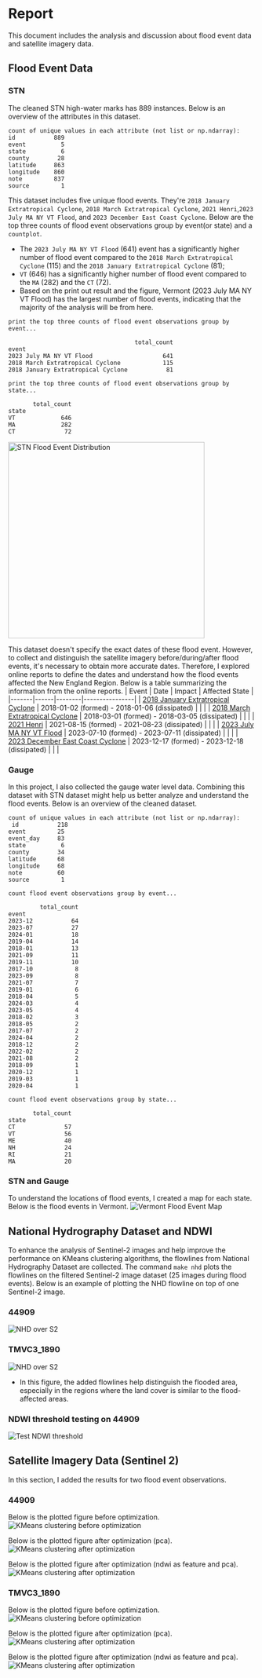 # Report
This document includes the analysis and discussion about flood event data and satellite imagery data.

## Flood Event Data

### STN
The cleaned STN high-water marks has 889 instances. Below is an overview of the attributes in this dataset.
```
count of unique values in each attribute (not list or np.ndarray):
id           889
event          5
state          6
county        28
latitude     863
longitude    860
note         837
source         1
```

This dataset includes five unique flood events. They're `2018 January Extratropical Cyclone`, `2018 March Extratropical Cyclone`, `2021 Henri`,`2023 July MA NY VT Flood`, and `2023 December East Coast Cyclone`. Below are the top three counts of flood event observations group by event(or state) and a `countplot`. 
- The `2023 July MA NY VT Flood` (641) event has a significantly higher number of flood event compared to the `2018 March Extratropical Cyclone` (115) and the `2018 January Extratropical Cyclone` (81);
- `VT` (646) has a significantly higher number of flood event compared to the `MA` (282) and the `CT` (72).
- Based on the print out result and the figure, Vermont (2023 July MA NY VT Flood) has the largest number of flood events, indicating that the majority of the analysis will be from here. 

```
print the top three counts of flood event observations group by event...

                                    total_count
event
2023 July MA NY VT Flood                    641
2018 March Extratropical Cyclone            115
2018 January Extratropical Cyclone           81
```

```
print the top three counts of flood event observations group by state...

       total_count
state
VT             646
MA             282
CT              72
```
<img src="figs/flood_event/countplot_stn.png" width="400" alt="STN Flood Event Distribution">

This dataset doesn't specify the exact dates of these flood event. However, to collect and distinguish the satellite imagery before/during/after flood events, it's necessary to obtain more accurate dates. Therefore, I explored online reports to define the dates and understand how the flood events affected the New England Region. Below is a table summarizing the information from the online reports.
| Event | Date | Impact | Affected State |
|-------|------|--------|----------------|
| [2018 January Extratropical Cyclone](https://en.wikipedia.org/wiki/January_2018_North_American_blizzard) | 2018-01-02 (formed) - 2018-01-06 (dissipated) | | |
| [2018 March Extratropical Cyclone](https://en.wikipedia.org/wiki/March_1%E2%80%933,_2018_nor%27easter) | 2018-03-01 (formed) - 2018-03-05 (dissipated) | | |
| [2021 Henri](https://www.nhc.noaa.gov/data/tcr/AL082021_Henri.pdf) | 2021-08-15 (formed) - 2021-08-23 (dissipated) | | |
| [2023 July MA NY VT Flood](https://www.weather.gov/btv/The-Great-Vermont-Flood-of-10-11-July-2023-Preliminary-Meteorological-Summary) | 2023-07-10 (formed) - 2023-07-11 (dissipated) | | |
| [2023 December East Coast Cyclone](https://cw3e.ucsd.edu/wp-content/uploads/2023/12/20Dec2023_Summary/20231218EastCoast.pdf) | 2023-12-17 (formed) - 2023-12-18 (dissipated) | | |

### Gauge
In this project, I also collected the gauge water level data. Combining this dataset with STN dataset might help us better analyze and understand the flood events. Below is an overview of the cleaned dataset.

```
count of unique values in each attribute (not list or np.ndarray):
 id           218
event         25
event_day     83
state          6
county        34
latitude      68
longitude     68
note          60
source         1
```

```
count flood event observations group by event...

         total_count
event
2023-12           64
2023-07           27
2024-01           18
2019-04           14
2018-01           13
2021-09           11
2019-11           10
2017-10            8
2023-09            8
2021-07            7
2019-01            6
2018-04            5
2024-03            4
2023-05            4
2018-02            3
2018-05            2
2017-07            2
2024-04            2
2018-12            2
2022-02            2
2021-08            2
2018-09            1
2020-12            1
2019-03            1
2020-04            1
```

```
count flood event observations group by state...

       total_count
state
CT              57
VT              56
ME              40
NH              24
RI              21
MA              20
```

### STN and Gauge

To understand the locations of flood events, I created a map for each state. Below is the flood events in Vermont.
![Vermont Flood Event Map](./figs/flood_event/map_VT.png)

## National Hydrography Dataset and NDWI 
To enhance the analysis of Sentinel-2 images and help improve the performance on KMeans clustering algorithms, the flowlines from National Hydrography Dataset are collected. The command `make nhd` plots the flowlines on the filtered Sentinel-2 image dataset (25 images during flood events). Below is an example of plotting the NHD flowline on top of one Sentinel-2 image.
### 44909
![NHD over S2](./figs/s2_all_masks/44909_20230711T153821_20230711T154201_T18TXP_VIS_all_masks.png)

### TMVC3_1890
![NHD over S2](./figs/s2_all_masks/TMVC3_1890_20230711T153821_20230711T154201_T18TXM_VIS_all_masks.png)
- In this figure, the added flowlines help distinguish the flooded area, especially in the regions where the land cover is similar to the flood-affected areas. 

### NDWI threshold testing on 44909
![Test NDWI threshold](./figs/s2_ndwi/44909_20230711T153821_20230711T154201_T18TXP_NDWI_test.png)

## Satellite Imagery Data (Sentinel 2)
In this section, I added the results for two flood event observations.

### 44909
Below is the plotted figure before optimization.
![KMeans clustering before optimization](./figs/kmeans_default/44909_20230711_during%20flood_s2_default.png)

Below is the plotted figure after optimization (pca).
![KMeans clustering after optimization](./figs/kmeans_optimized/44909_20230711_during%20flood_s2_pca_i.png)

Below is the plotted figure after optimization (ndwi as feature and pca). 
![KMeans clustering after optimization](./figs/kmeans_optimized/44909_20230711_during%20flood_s2_pca_features_i.png)

### TMVC3_1890
Below is the plotted figure before optimization.
![KMeans clustering before optimization](./figs/kmeans_default/TMVC3_1890_20230711_during%20flood_s2_default.png)

Below is the plotted figure after optimization (pca).
![KMeans clustering after optimization](./figs/kmeans_optimized/TMVC3_1890_20230711_during%20flood_s2_pca_i.png)

Below is the plotted figure after optimization (ndwi as feature and pca). 
![KMeans clustering after optimization](./figs/kmeans_optimized/TMVC3_1890_20230711_during%20flood_s2_pca_features_i.png)